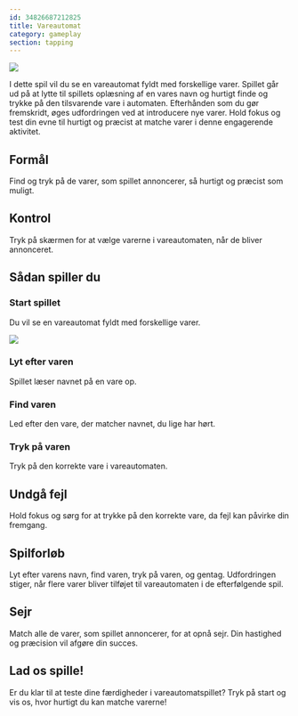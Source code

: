 ```yaml
---
id: 34826687212825
title: Vareautomat
category: gameplay
section: tapping
---
```

![](https://help.studycat.com/hc/article_attachments/34826687209753)

I dette spil vil du se en vareautomat fyldt med forskellige varer. Spillet går ud på at lytte til spillets oplæsning af en vares navn og hurtigt finde og trykke på den tilsvarende vare i automaten. Efterhånden som du gør fremskridt, øges udfordringen ved at introducere nye varer. Hold fokus og test din evne til hurtigt og præcist at matche varer i denne engagerende aktivitet.

## Formål

Find og tryk på de varer, som spillet annoncerer, så hurtigt og præcist som muligt.

## Kontrol

Tryk på skærmen for at vælge varerne i vareautomaten, når de bliver annonceret.

## Sådan spiller du

### Start spillet

Du vil se en vareautomat fyldt med forskellige varer.

![](https://help.studycat.com/hc/article_attachments/34826690323225)

### Lyt efter varen

Spillet læser navnet på en vare op.

### Find varen

Led efter den vare, der matcher navnet, du lige har hørt.

### Tryk på varen

Tryk på den korrekte vare i vareautomaten.

## Undgå fejl

Hold fokus og sørg for at trykke på den korrekte vare, da fejl kan påvirke din fremgang.

## Spilforløb

Lyt efter varens navn, find varen, tryk på varen, og gentag. Udfordringen stiger, når flere varer bliver tilføjet til vareautomaten i de efterfølgende spil.

## Sejr

Match alle de varer, som spillet annoncerer, for at opnå sejr. Din hastighed og præcision vil afgøre din succes.

## Lad os spille!

Er du klar til at teste dine færdigheder i vareautomatspillet? Tryk på start og vis os, hvor hurtigt du kan matche varerne!

